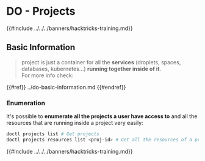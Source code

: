 # DO - Projects

{{#include ../../../banners/hacktricks-training.md}}

## Basic Information

> project is just a container for all the **services** (droplets, spaces, databases, kubernetes...) **running together inside of it**.\
> For more info check:

{{#ref}}
../do-basic-information.md
{{#endref}}

### Enumeration

It's possible to **enumerate all the projects a user have access to** and all the resources that are running inside a project very easily:

```bash
doctl projects list # Get projects
doctl projects resources list <proj-id> # Get all the resources of a project
```

{{#include ../../../banners/hacktricks-training.md}}
